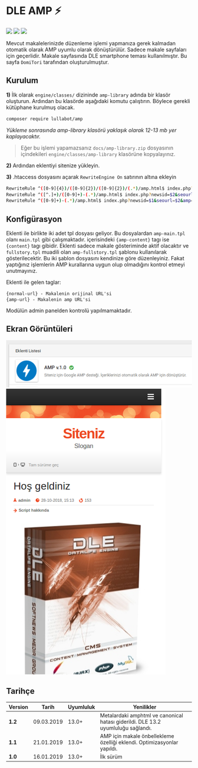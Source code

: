 # DLE AMP ⚡
<img src="https://img.shields.io/badge/dle-13.0+-007dad.svg"> <img src="https://img.shields.io/badge/lang-tr-ce600f.svg"> <img src="https://img.shields.io/badge/license-GPL-60ce0f.svg">

Mevcut makalelerinizde düzenleme işlemi yapmanıza gerek kalmadan otomatik olarak AMP uyumlu olarak dönüştürülür. Sadece makale sayfaları için geçerlidir.
Makale sayfasında DLE smartphone teması kullanılmıştır. Bu sayfa `DomiTori` tarafından oluşturulmuştur.

## Kurulum
**1)** İlk olarak `engine/classes/` dizininde `amp-library` adında bir klasör oluşturun. Ardından bu klasörde aşağıdaki komutu çalıştırın. Böylece gerekli kütüphane kurulmuş olacak.
```bash
composer require lullabot/amp
```
*Yükleme sonrasında amp-library klasörü yaklaşık olarak 12-13 mb yer kaplayacaktır.*

> Eğer bu işlemi yapamazsanız `docs/amp-library.zip` dosyasının içindekileri `engine/classes/amp-library` klasörüne kopyalayınız.

**2)** Ardından eklentiyi sitenize yükleyin.

**3)** .htaccess dosyasını açarak `RewriteEngine On` satırının altına ekleyin

```bash
RewriteRule ^([0-9]{4})/([0-9]{2})/([0-9]{2})/(.*)/amp.html$ index.php?subaction=showfull&year=$1&month=$2&day=$3&news_name=$4&seourl=$4&amp=1 [L]
RewriteRule ^([^.]+)/([0-9]+)-(.*)/amp.html$ index.php?newsid=$2&seourl=$3&seocat=$1&amp=1 [L]
RewriteRule ^([0-9]+)-(.*)/amp.html$ index.php?newsid=$1&seourl=$2&amp=1 [L]
```

## Konfigürasyon
Eklenti ile birlikte iki adet tpl dosyası geliyor. Bu dosyalardan `amp-main.tpl` olanı `main.tpl` gibi çalışmaktadır. içerisindeki `{amp-content}` tagı ise `{content}` tagı gibidir. Eklenti sadece makale gösteriminde aktif olacaktır ve `fullstory.tpl` muadili olan `amp-fullstory.tpl` şablonu kullanılarak gösterilecektir. Bu iki şablon dosyasını kendinize göre düzenleyiniz. Fakat yaptığınız işlemlerin AMP kurallarına uygun olup olmadığını kontrol etmeyi unutmayınız.

Eklenti ile gelen taglar:
```
{normal-url} - Makalenin orijinal URL'si
{amp-url} - Makalenin amp URL'si
```

Modülün admin panelden kontrolü yapılmamaktadır.

## Ekran Görüntüleri
![Ekran 1](/docs/screen1.png?raw=true)
![Ekran 2](/docs/screen2.png?raw=true)

## Tarihçe

| Version | Tarih | Uyumluluk | Yenilikler |
| ------- | ----- | --------- | ---------- |
| **1.2** | 09.03.2019 | 13.0+ | Metalardaki amphtml ve canonical hatası giderildi. DLE 13.2 uyumluluğu sağlandı. |
| **1.1** | 21.01.2019 | 13.0+ | AMP için makale önbellekleme özelliği eklendi. Optimizasyonlar yapıldı. |
| **1.0** | 16.01.2019 | 13.0+ | İlk sürüm |

